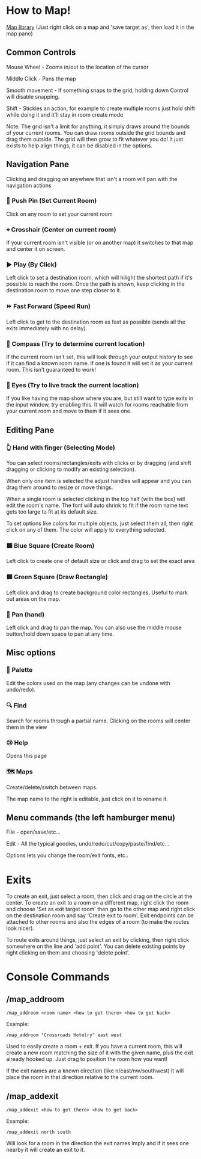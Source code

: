 # How to Map!

[Map library](../Maps)  (Just right click on a map and 'save target as', then load it in the map pane)

## Common Controls

Mouse Wheel - Zooms in/out to the location of the cursor

Middle Click - Pans the map

Smooth movement - If something snaps to the grid, holding down Control will disable snapping. 

Shift - Stickies an action, for example to create multiple rooms just hold shift while doing it and it'll stay in room create mode

Note: The grid isn't a limit for anything, it simply draws around the bounds of your current rooms. You can draw rooms outside the grid bounds and drag them outside. The grid will then grow to fit whatever you do! It just exists to help align things, it can be disabled in the options.

## Navigation Pane

Clicking and dragging on anywhere that isn't a room will pan with the navigation actions

### 📍 Push Pin (Set Current Room)

Click on any room to set your current room

### ⌖ Crosshair (Center on current room)

If your current room isn't visible (or on another map) it switches to that map and center it on screen.

### ▶ Play (By Click)

Left click to set a destination room, which will hilight the shortest path if it's possible to reach the room. Once the path is shown, keep clicking in the destination room to move one step closer to it.

### ⏩ Fast Forward (Speed Run)

Left click to get to the destination room as fast as possible (sends all the exits immediately with no delay).

### 🧭 Compass (Try to determine current location)

If the current room isn't set, this will look through your output history to see if it can find a known room name. If one is found it will set it as your current room. This isn't guaranteed to work!

### 👀 Eyes (Try to live track the current location)

If you like having the map show where you are, but still want to type exits in the input window, try enabling this. It will watch for rooms reachable from your current room and move to them if it sees one.

## Editing Pane

### 👆 Hand with finger (Selecting Mode)

You can select rooms/rectangles/exits with clicks or by dragging (and shift dragging or clicking to modify an existing selection).

When only one item is selected the adjust handles will appear and you can drag them around to resize or move things.

When a single room is selected clicking in the top half (with the box) will edit the room's name. The font will auto shrink to fit if the room name text gets too large to fit at its default size.

To set options like colors for multiple objects, just select them all, then right click on any of them. The color will apply to everything selected.

### 🟦 Blue Square (Create Room)

Left click to create one of default size or click and drag to set the exact area

### 🟩 Green Square (Draw Rectangle)

Left click and drag to create background color rectangles. Useful to mark out areas on the map.

### 🤚 Pan (hand)

Left click and drag to pan the map. You can also use the middle mouse button/hold down space to pan at any time.

## Misc options

### 🎨 Palette

Edit the colors used on the map (any changes can be undone with undo/redo).

### 🔍 Find

Search for rooms through a partial name. Clicking on the rooms will center them in the view

### 😢 Help

Opens this page

### 🗺 Maps

Create/delete/switch between maps.

The map name to the right is editable, just click on it to rename it.

## Menu commands (the left hamburger menu)

File -  open/save/etc...

Edit - All the typical goodies, undo/redo/cut/copy/paste/find/etc...

Options lets you change the room/exit fonts, etc..

# Exits

To create an exit, just select a room, then click and drag on the circle at the center. To create an exit to a room on a different map, right click the room and choose 'Set as exit target room' then go to the other map and right click on the destination room and say 'Create exit to room'. Exit endpoints can be attached to other rooms and also the edges of a room (to make the routes look nicer).

To route exits around things, just select an exit by clicking, then right click somewhere on the line and 'add point'. You can delete existing points by right clicking on them and choosing 'delete point'.

# Console Commands

## /map_addroom

    /map_addroom <room name> <how to get there> <how to get back>

Example:

    /map_addroom "Crossroads Hotelry" east west

Used to easily create a room + exit. If you have a current room, this will create a new room matching the size of it with the given name, plus the exit already hooked up. Just drag to position the room how you want!

If the exit names are a known direction (like n/east/nw/southwest) it will place the room in that direction relative to the current room.

## /map_addexit

    /map_addexit <how to get there> <how to get back>
    
Example:

    /map_addexit north south
    
Will look for a room in the direction the exit names imply and if it sees one nearby it will create an exit to it.
